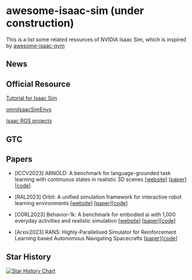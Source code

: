 # awesome-isaac-sim (under construction)
This is a list some related resources of NVIDIA Isaac Sim, which is inspired by [awesome-isaac-gym](https://github.com/wangcongrobot/awesome-isaac-gym)


## News

## Official Resource

[Tutorial for Isaac Sim](https://docs.omniverse.nvidia.com/isaacsim/latest/core_api_tutorials/tutorial_core_hello_world.html)

[omniIsaacSimEnvs](https://github.com/isaac-sim/OmniIsaacGymEnvs)

[Isaac ROS projects](https://github.com/NVIDIA-ISAAC-ROS)

## GTC


## Papers


- [ICCV2023] ARNOLD: A benchmark for language-grounded task learning with continuous states in realistic 3D scenes [[website](https://arnold-benchmark.github.io/)] [[paper](https://openaccess.thecvf.com/content/ICCV2023/papers/Gong_ARNOLD_A_Benchmark_for_Language-Grounded_Task_Learning_with_Continuous_States_ICCV_2023_paper.pdf)][[code](https://github.com/arnold-benchmark/arnold)]


- [RAL2023] Orbit: A unified simulation framework for interactive robot learning environments [[website](https://isaac-orbit.github.io/)] [[paper](https://arxiv.org/pdf/2301.04195)][[code](https://github.com/isaac-sim/IsaacLab)]

- [CORL2023] Behavior-1k: A benchmark for embodied ai with 1,000 everyday activities and realistic simulation [[website](https://behavior.stanford.edu/behavior-1k)] [[paper](https://proceedings.mlr.press/v205/li23a/li23a.pdf)][[code](https://github.com/StanfordVL/behavior)]

- [Arxiv2023] RANS: Highly-Parallelised Simulator for Reinforcement Learning based Autonomous Navigating Spacecrafts [[paper](https://arxiv.org/pdf/2310.07393)][[code](https://github.com/elharirymatteo/RANS/)]




## Star History

[![Star History Chart](https://api.star-history.com/svg?repos=SJTU-ViSYS/awesome-isaac-sim&type=Timeline)](https://star-history.com/#Ashutosh00710/github-readme-activity-graph&Timeline)
